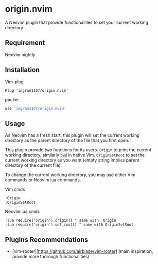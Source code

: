 # origin.nvim

A Neovim plugin that provide functionalities to set your current working
directory.

## Requirement

Neovim nightly

## Installation

Vim-plug

```viml
Plug 'ingram1107/origin.nvim'
```

packer

```lua
use 'ingram1107/origin.nvim'
```

## Usage

As Neovim has a fresh start, this plugin will set the current working directory
as the parent directory of the file that you first open.

This plugin provide two functions for its users. `Origin` to print the current
working directory, similarly `pwd` in native Vim. `OriginSetRoot` to set the
current working directory as you want (empty string implies parent directory of
the current file).

To change the current working directory, you may use either Vim commands or
Neovim lua commands.

Vim cmds

```viml
:Origin
:OriginSetRoot
```

Neovim lua cmds

```viml
:lua require('origin').origin() " same with :Origin
:lua require('origin').set_root() " same with OriginSetRoot
```

## Plugins Recommendations

- [vim-rooter][https://github.com/airblade/vim-rooter] (main inspiration,
  provide more thorough functionalities)
